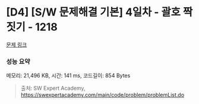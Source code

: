 # [D4] [S/W 문제해결 기본] 4일차 - 괄호 짝짓기 - 1218 

[문제 링크](https://swexpertacademy.com/main/code/problem/problemDetail.do?contestProbId=AV14eWb6AAkCFAYD) 

### 성능 요약

메모리: 21,496 KB, 시간: 141 ms, 코드길이: 854 Bytes



> 출처: SW Expert Academy, https://swexpertacademy.com/main/code/problem/problemList.do
